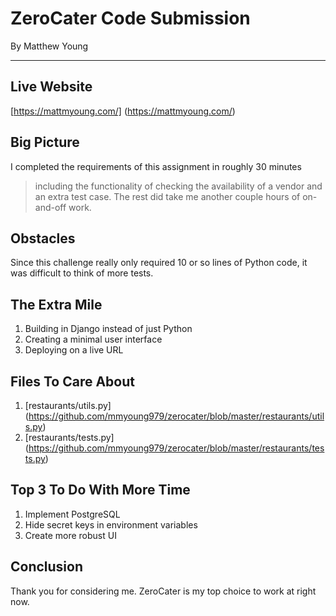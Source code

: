 # ZeroCater Code Submission
By Matthew Young

----
## Live Website
[https://mattmyoung.com/] (https://mattmyoung.com/)

## Big Picture
I completed the requirements of this assignment in roughly 30 minutes
> including the functionality of checking the availability of a vendor and an extra test case. The rest did take me another couple hours of on-and-off work.

## Obstacles
Since this challenge really only required 10 or so lines of Python code, it was difficult to think of more tests.

## The Extra Mile
1. Building in Django instead of just Python
2. Creating a minimal user interface
3. Deploying on a live URL

## Files To Care About
1. [restaurants/utils.py] (https://github.com/mmyoung979/zerocater/blob/master/restaurants/utils.py)
2. [restaurants/tests.py] (https://github.com/mmyoung979/zerocater/blob/master/restaurants/tests.py)

## Top 3 To Do With More Time
1. Implement PostgreSQL
2. Hide secret keys in environment variables
3. Create more robust UI

## Conclusion
Thank you for considering me. ZeroCater is my top choice to work at right now.
